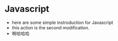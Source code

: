 # Javascript
+ here are some simple instroduction for Javascript
+ this action is the second modification.
+ 啊哈哈哈
